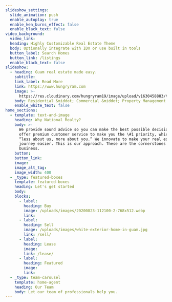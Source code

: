 ```yaml
---
slideshow_settings:
  slide_animation: push
  enable_autoplay: true
  enable_ken_burns_effect: false
  enable_black_text: false
video_background:
  video_link:
  heading: Highly Customizable Real Estate Theme
  body: Optionally integrate with IDX or use built in tools
  button_label: Search Homes
  button_link: /listings
  enable_black_text: false
slideshow:
  - heading: Guam real estate made easy.
    subtitle:
    link_label: Read More
    link: https://www.hungryram.com
    image: >-
      https://res.cloudinary.com/hungryram19/image/upload/v1630458883/templates/realestate2/shutterstock_12168997453_dgp9fa.jpg
    body: Residential &middot; Commercial &middot; Property Management
    enable_white_text: false
home_sections:
  - template: text-and-image
    heading: Why National Realty?
    body: >-
      We provide sound advice so you can make the best possible decisions. We
      offer premium customer service to make you the \#1 priority, which means
      “less about us, more about you.” We innovate to make your real estate
      journey easier. This is our approach. These are the cornerstones of our
      business.
    button:
    button_link:
    image:
    image_alt_tag:
    image_width: 400
  - _type: featured-boxes
    template: featured-boxes
    heading: Let's get started
    body:
    blocks:
      - label:
        heading: Buy
        image: /uploads/images/20200823-112100-2-768x512.webp
        link:
      - label:
        heading: Sell
        image: /uploads/images/white-exterior-home-in-guam.jpg
        link: /sell/
      - label:
        heading: Lease
        image:
        link: /lease/
      - label:
        heading: Featured
        image:
        link:
  - _type: team-carousel
    template: home-agent
    heading: Our Team
    body: Let our team of professionals help you.
---
```


